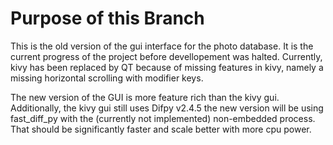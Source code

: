 # Purpose of this Branch

This is the old version of the gui interface for the photo database. It is the current progress of the project before devellopement was halted. 
Currently, kivy has been replaced by QT because of missing features in kivy, namely a missing horizontal scrolling with modifier keys.

The new version of the GUI is more feature rich than the kivy gui. 
Additionally, the kivy gui still uses Difpy v2.4.5 the new version will be using fast_diff_py with the (currently not implemented) non-embedded process.
That should be significantly faster and scale better with more cpu power.

